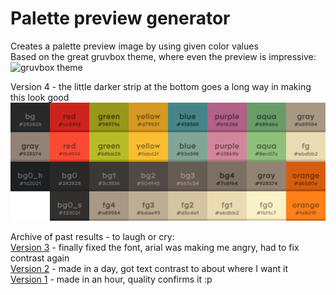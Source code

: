 # Palette preview generator

Creates a palette preview image by using given color values  
Based on the great gruvbox theme, where even the preview is impressive:![gruvbox theme](https://camo.githubusercontent.com/410b3ab80570bcd5b470a08d84f93caa5b4962ccd994ebceeb3d1f78364c2120/687474703a2f2f692e696d6775722e636f6d2f776136363678672e706e67)

Version 4 - the little darker strip at the bottom goes a long way in making this look good
![Current version](result.png)

Archive of past results - to laugh or cry:  
[Version 3](version3.png) - finally fixed the font, arial was making me angry, had to fix contrast again  
[Version 2](version2.png) - made in a day, got text contrast to about where I want it  
[Version 1](version1.png) - made in an hour, quality confirms it :p